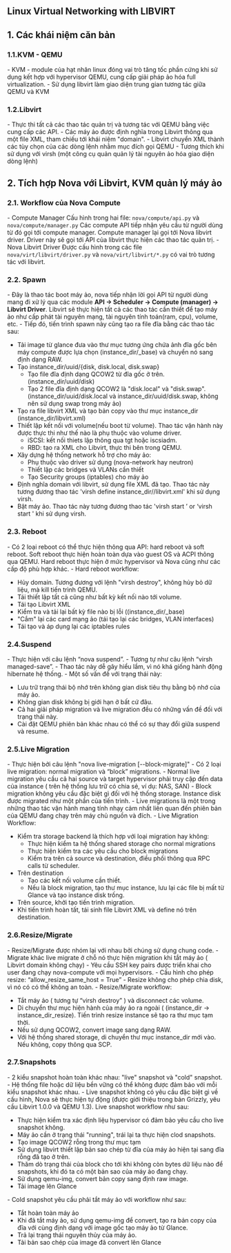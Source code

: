 ## Linux Virtual Networking with LIBVIRT

## 1. Các khái niệm căn bản

### 1.1.KVM - QEMU

\- KVM - module của hạt nhân linux đóng vai trò tăng tốc phần cứng khi sử dụng kết hợp với hypervisor QEMU, cung cấp giải pháp ảo hóa full virtualization.
\- Sử dụng libvirt làm giao diện trung gian tương tác giữa QEMU và KVM

### 1.2.Libvirt

\- Thực thi tất cả các thao tác quản trị và tương tác với QEMU bằng việc cung cấp các API.
\- Các máy ảo được định nghĩa trong Libvirt thông qua một file XML, tham chiếu tới khái niệm "domain".
\- Libvirt chuyển XML thành các tùy chọn của các dòng lệnh nhằm mục đích gọi QEMU
\- Tương thích khi sử dụng với virsh (một công cụ quản quản lý tài nguyên ảo hóa giao diện dòng lệnh)

## 2. Tích hợp Nova với Libvirt, KVM quản lý máy ảo





### 2.1. Workflow của Nova Compute

\- Compute Manager
Cấu hình trong hai file: `nova/compute/api.py` và `nova/compute/manager.py`
Các compute API tiếp nhận yêu cầu từ người dùng từ đó gọi tới compute manager. Compute manager lại gọi tới Nova libvirt driver. Driver này sẽ gọi tới API của libvirt thực hiện các thao tác quản trị.
\- Nova Libvirt Driver
Được cấu hình trong các file `nova/virt/libvirt/driver.py` và `nova/virt/libvirt/*.py` có vai trò tương tác với libvirt.

### 2.2. Spawn

\- Đây là thao tác boot máy ảo, nova tiếp nhận lời gọi API từ người dùng mang đi xử lý qua các module **API -> Scheduler -> Compute (manager) -> Libvirt Driver**. Libvirt sẽ thực hiện tất cả các thao tác cần thiết để tạo máy ảo như cấp phát tài nguyên mạng, tài nguyên tính toán(ram, cpu), volume, etc.
\- Tiếp đó, tiến trình spawn này cũng tạo ra file đĩa bằng các thao tác sau:

- Tải image từ glance đưa vào thư mục tương ứng chứa ảnh đĩa gốc bên máy compute được lựa chọn (instance_dir/_base) và chuyển nó sang định dạng RAW.
- Tạo instance_dir/uuid/{disk, disk.local, disk.swap}
  - Tạo file đĩa định dạng QCOW2 từ đĩa gốc ở trên. (instance_dir/uuid/disk)
  - Tạo 2 file đĩa định dạng QCOW2 là "disk.local" và "disk.swap". (instance_dir/uuid/disk.local và instance_dir/uuid/disk.swap, không nên sử dụng swap trong máy ảo)
- Tạo ra file libvirt XML và tạo bản copy vào thư mục instance_dir (instance_dir/libvirt.xml)
- Thiết lập kết nối với volume(nếu boot từ volume). Thao tác vận hành này được thực thi như thế nào là phụ thuộc vào volume driver.
  - iSCSI: kết nối thiets lập thông qua tgt hoặc iscsiadm.
  - RBD: tạo ra XML cho Libvirt, thực thi bên trong QEMU.
- Xây dựng hệ thống network hỗ trợ cho máy ảo:
  - Phụ thuộc vào driver sử dụng (nova-network hay neutron)
  - Thiết lập các bridges và VLANs cần thiết
  - Tạo Security groups (iptables) cho máy ảo
- Định nghĩa domain với libvirt, sử dụng file XML đã tạo. Thao tác này tương đương thao tác 'virsh define instance_dir//libvirt.xml' khi sử dụng virsh.
- Bật máy ảo. Thao tác này tương đương thao tác 'virsh start ’ or ‘virsh start ' khi sử dụng virsh.

### 2.3. Reboot

\- Có 2 loại reboot có thể thực hiện thông qua API: hard reboot và soft reboot. Soft reboot thực hiện hoàn toàn dựa vào guest OS và ACPI thông qua QEMU. Hard reboot thực hiện ở mức hypervisor và Nova cũng như các cấp độ phù hợp khác.
\- Hard reboot workflow:

- Hủy domain. Tương đương với lệnh "virsh destroy", không hủy bỏ dữ liệu, mà kill tiến trình QEMU.
- Tái thiết lập tất cả cũng như bất kỳ kết nối nào tới volume.
- Tái tạo Libvirt XML
- Kiểm tra và tải lại bất kỳ file nào bị lỗi ((instance_dir/_base)
- "Cắm" lại các card mạng ảo (tái tạo lại các bridges, VLAN interfaces)
- Tái tạo và áp dụng lại các iptables rules



### 2.4.Suspend



\- Thực hiện với câu lệnh “nova suspend”.
\- Tương tự như câu lệnh “virsh managed-save”.
\- Thao tác này dễ gây hiểu lầm, vì nó khá giống hành động hibernate hệ thống.
\- Một số vấn đề với trạng thái này:

- Lưu trữ trạng thái bộ nhớ trên không gian disk tiêu thụ bằng bộ nhớ của máy ảo.
- Không gian disk không bị giới hạn ở bất cứ đâu.
- Cả hai giải pháp migration và live migration đều có những vấn đề đối với trạng thái này.
- Cài đặt QEMU phiên bản khác nhau có thể có sự thay đổi giữa suspend và resume.

### 2.5.Live Migration

\- Thực hiện bởi câu lệnh "nova live-migration [--block-migrate]"
\- Có 2 loại live migration: normal migration và “block” migrations.
\- Normal live migration yêu cầu cả hai source và target hypervisor phải truy cập đến data của instance ( trên hệ thống lưu trữ có chia sẻ, ví dụ: NAS, SAN)
\- Block migration không yêu cầu đặc biệt gì đối với hệ thống storage. Instance disk được migrated như một phần của tiến trình.
\- Live migrations là một trong những thao tác vận hành mang tính nhạy cảm nhất liên quan đến phiên bản của QEMU đang chạy trên máy chủ nguồn và đích.
\- Live Migration Workflow:

- Kiểm tra storage backend là thích hợp với loại migration hay không:
  - Thực hiện kiểm ta hệ thống shared storage cho normal migrations
  - Thực hiện kiểm tra các yêu cầu cho block migrations
  - Kiểm tra trên cả source và destination, điều phối thông qua RPC calls từ scheduler.
- Trên destination
  - Tạo các kết nối volume cần thiết.
  - Nếu là block migration, tạo thư mục instance, lưu lại các file bị mất từ Glance và tạo instance disk trống.
- Trên source, khởi tạo tiến trình migration.
- Khi tiến trình hoàn tất, tái sinh file Libvirt XML và define nó trên destination.

### 2.6.Resize/Migrate

\- Resize/Migrate được nhóm lại với nhau bởi chúng sử dụng chung code.
\- Migrate khác live migrate ở chỗ nó thực hiện migration khi tắt máy ảo ( Libvirt domain không chạy)
\- Yêu cầu SSH key pairs được triển khai cho user đang chạy nova-compute với mọi hypervisors.
\- Cấu hình cho phép resize: “allow_resize_same_host = True”
\- Resize không cho phép chia disk, vì nó có có thể không an toàn.
\- Resize/Migrate workflow:

- Tắt máy ảo ( tương tự “virsh destroy” ) và disconnect các volume.
- Di chuyển thư mục hiện hành của máy ảo ra ngoài ( (instance_dir -> instance_dir_resize). Tiến trình resize instance sẽ tạo ra thư mục tạm thời.
- Nếu sử dụng QCOW2, convert image sang dạng RAW.
- Với hệ thống shared storage, di chuyển thư mục instance_dir mới vào. Nếu không, copy thông qua SCP.

### 2.7.Snapshots

\- 2 kiểu snapshot hoàn toàn khác nhau: "live" snapshot và "cold" snapshot.
\- Hệ thống file hoặc dữ liệu bền vững có thể không được đảm bảo với mỗi kiểu snapshot khác nhau.
\- Live snapshot không có yêu cầu đặc biệt gì về cấu hình, Nova sẽ thực hiện tự động (được giới thiệu trong bản Grizzly, yêu cầu Libvirt 1.0.0 và QEMU 1.3). Live snapshot workflow như sau:

- Thực hiện kiểm tra xác định liệu hypervisor có đảm bảo yêu cầu cho live snapshot không.
- Máy ảo cần ở trạng thái "running", trái lại ta thực hiện clod snapshots.
- Tạo image QCOW2 rỗng trong thư mục tạm
- Sử dụng libvirt thiết lập bản sao chép từ đĩa của máy ảo hiện tại sang đĩa rỗng đã tạo ở trên.
- Thăm dò trạng thái của block cho tới khi không còn bytes dữ liệu nào để snapshots, khi đó ta có một bản sao của máy ảo đang chạy.
- Sử dụng qemu-img, convert bản copy sang định raw image.
- Tải image lên Glance

\- Cold snapshot yêu cầu phải tắt máy ảo với workflow như sau:

- Tắt hoàn toàn máy ảo
- Khi đã tắt máy ảo, sử dụng qemu-img để convert, tạo ra bản copy của đĩa với cùng định dạng với image gốc tạo máy ảo từ Glance.
- Trả lại trạng thái nguyên thủy của máy ảo.
- Tải bản sao chép của image đã convert lên Glance